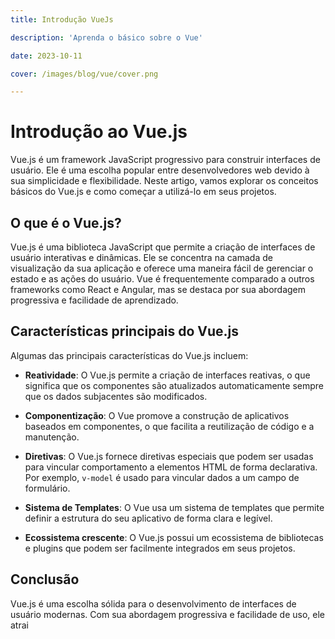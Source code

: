 ```yaml
---
title: Introdução VueJs

description: 'Aprenda o básico sobre o Vue'

date: 2023-10-11

cover: /images/blog/vue/cover.png

---
```


# Introdução ao Vue.js

Vue.js é um framework JavaScript progressivo para construir interfaces de usuário. Ele é uma escolha popular entre desenvolvedores web devido à sua simplicidade e flexibilidade. Neste artigo, vamos explorar os conceitos básicos do Vue.js e como começar a utilizá-lo em seus projetos.

## O que é o Vue.js?

Vue.js é uma biblioteca JavaScript que permite a criação de interfaces de usuário interativas e dinâmicas. Ele se concentra na camada de visualização da sua aplicação e oferece uma maneira fácil de gerenciar o estado e as ações do usuário. Vue é frequentemente comparado a outros frameworks como React e Angular, mas se destaca por sua abordagem progressiva e facilidade de aprendizado.

## Características principais do Vue.js

Algumas das principais características do Vue.js incluem:

- **Reatividade**: O Vue.js permite a criação de interfaces reativas, o que significa que os componentes são atualizados automaticamente sempre que os dados subjacentes são modificados.

- **Componentização**: O Vue promove a construção de aplicativos baseados em componentes, o que facilita a reutilização de código e a manutenção.

- **Diretivas**: O Vue.js fornece diretivas especiais que podem ser usadas para vincular comportamento a elementos HTML de forma declarativa. Por exemplo, `v-model` é usado para vincular dados a um campo de formulário.

- **Sistema de Templates**: O Vue usa um sistema de templates que permite definir a estrutura do seu aplicativo de forma clara e legível.

- **Ecossistema crescente**: O Vue.js possui um ecossistema de bibliotecas e plugins que podem ser facilmente integrados em seus projetos.

## Conclusão

Vue.js é uma escolha sólida para o desenvolvimento de interfaces de usuário modernas. Com sua abordagem progressiva e facilidade de uso, ele atrai

